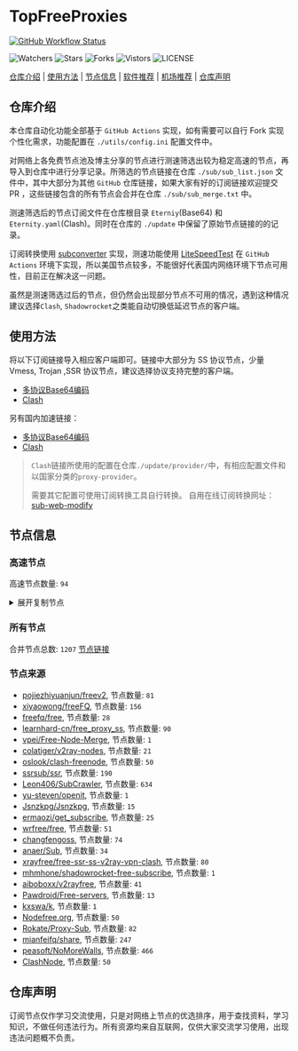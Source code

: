 # TopFreeProxies
[![GitHub Workflow Status](https://github.com/youkai53530100/youkai/actions/workflows/get-proxies.yml/badge.svg)](https://github.com/youkai53530100/youkai/actions/workflows/get-proxies.yml) 

![Watchers](https://img.shields.io/github/watchers/youkai53530100/youkai) ![Stars](https://img.shields.io/github/stars/youkai53530100/youkai) ![Forks](https://img.shields.io/github/forks/youkai53530100/youkai) ![Vistors](https://visitor-badge.laobi.icu/badge?page_id=youkai53530100.youkai) ![LICENSE](https://img.shields.io/badge/license-CC%20BY--SA%204.0-green.svg)

[仓库介绍](https://github.com/youkai53530100/youkai#仓库介绍) | [使用方法](https://github.com/youkai53530100/youkai#使用方法) | [节点信息](https://github.com/youkai53530100/youkai#节点信息) | [软件推荐](https://github.com/youkai53530100/youkai#客户端选择) | [机场推荐](https://github.com/youkai53530100/youkai#机场推荐) | [仓库声明](https://github.com/youkai53530100/youkai#仓库声明)

## 仓库介绍
本仓库自动化功能全部基于 `GitHub Actions` 实现，如有需要可以自行 Fork 实现个性化需求，功能配置在 `./utils/config.ini` 配置文件中。

对网络上各免费节点池及博主分享的节点进行测速筛选出较为稳定高速的节点，再导入到仓库中进行分享记录。所筛选的节点链接在仓库 `./sub/sub_list.json` 文件中，其中大部分为其他 `GitHub` 仓库链接，如果大家有好的订阅链接欢迎提交 PR ，这些链接包含的所有节点会合并在仓库 `./sub/sub_merge.txt` 中。

测速筛选后的节点订阅文件在仓库根目录 `Eterniy`(Base64) 和 `Eternity.yaml`(Clash)。同时在仓库的 `./update` 中保留了原始节点链接的的记录。

订阅转换使用 [subconverter](https://github.com/tindy2013/subconverter) 实现，测速功能使用 [LiteSpeedTest](https://github.com/xxf098/LiteSpeedTest) 在 `GitHub Actions` 环境下实现，所以美国节点较多，不能很好代表国内网络环境下节点可用性，目前正在解决这一问题。

虽然是测速筛选过后的节点，但仍然会出现部分节点不可用的情况，遇到这种情况建议选择`Clash`, `Shadowrocket`之类能自动切换低延迟节点的客户端。

## 使用方法
将以下订阅链接导入相应客户端即可。链接中大部分为 SS 协议节点，少量 Vmess, Trojan ,SSR 协议节点，建议选择协议支持完整的客户端。

- [多协议Base64编码](https://raw.githubusercontent.com/youkai53530100/youkai/master/Eternity)
- [Clash](https://raw.githubusercontent.com/youkai53530100/youkai/master/Eternity.yaml)

另有国内加速链接：

- [多协议Base64编码](https://fastly.jsdelivr.net/gh/youkai53530100/youkai@master/Eternity)
- [Clash](https://fastly.jsdelivr.net/gh/youkai53530100/youkai@master/Eternity.yaml)

>`Clash`链接所使用的配置在仓库`./update/provider/`中，有相应配置文件和以国家分类的`proxy-provider`。
>
>需要其它配置可使用订阅转换工具自行转换。
>自用在线订阅转换网址：[sub-web-modify](https://sub.v1.mk/)

## 节点信息
### 高速节点
高速节点数量: `94`
<details>
  <summary>展开复制节点</summary>

    vmess://eyJ2IjoiMiIsInBzIjoi8J+HrfCfh7Ag6aaZ5rivXzA3MjgwMzUiLCJhZGQiOiIxMDMuMjMxLjI1NC4xNDkiLCJwb3J0IjoiODAiLCJ0eXBlIjoibm9uZSIsImlkIjoiNzYyZDA3Y2ItYWFlYy00Mjk2LWExMjEtOTliMjBiNzE2NzM4IiwiYWlkIjoiMCIsIm5ldCI6IndzIiwicGF0aCI6Ii8iLCJob3N0IjoiIiwidGxzIjoiIn0=
    vmess://eyJ2IjoiMiIsInBzIjoi8J+HrfCfh7Ag6aaZ5rivXzA3MjgyMjYiLCJhZGQiOiIxNTQuOTIuOS4yMzAiLCJwb3J0IjoiMjA1MiIsInR5cGUiOiJub25lIiwiaWQiOiI1MGM2ZjQ5OC05YzQ5LTQ5YjQtYjg3Yy1mZGE2OWQ4MjJlNWMiLCJhaWQiOiIwIiwibmV0Ijoid3MiLCJwYXRoIjoiL2JsdWUiLCJob3N0IjoidXh4LnZ0Y3NzLnRvcCIsInRscyI6IiJ9
    vmess://eyJ2IjoiMiIsInBzIjoi8J+HrfCfh7Ag6aaZ5rivXzA3MjgyMjQiLCJhZGQiOiIxNTQuOTIuOS4yMjYiLCJwb3J0IjoiMjA1MiIsInR5cGUiOiJub25lIiwiaWQiOiI1MGM2ZjQ5OC05YzQ5LTQ5YjQtYjg3Yy1mZGE2OWQ4MjJlNWMiLCJhaWQiOiIwIiwibmV0Ijoid3MiLCJwYXRoIjoiL2JsdWUiLCJob3N0IjoidXh4LnZ0Y3NzLnRvcCIsInRscyI6IiJ9
    vmess://eyJ2IjoiMiIsInBzIjoi8J+HrfCfh7Ag6aaZ5rivXzA3MjgxOTciLCJhZGQiOiIxNTQuOTIuOS44NiIsInBvcnQiOiI4MCIsInR5cGUiOiJub25lIiwiaWQiOiJkZDQxYjVjYi1iNzJlLTRhOGMtYzc1YS0zZWNjOTI4ZDZlYjMiLCJhaWQiOiIwIiwibmV0Ijoid3MiLCJwYXRoIjoiL2JsdWUiLCJob3N0IjoiZWNjLnZ0Y3NzLnRvcCIsInRscyI6IiJ9
    vmess://eyJ2IjoiMiIsInBzIjoi8J+HrfCfh7Ag6aaZ5rivXzA3Mjg0MDAiLCJhZGQiOiIxNTQuOTIuOS4xOTYiLCJwb3J0IjoiODAiLCJ0eXBlIjoibm9uZSIsImlkIjoiZGQ0MWI1Y2ItYjcyZS00YThjLWM3NWEtM2VjYzkyOGQ2ZWIzIiwiYWlkIjoiMCIsIm5ldCI6IndzIiwicGF0aCI6Ii9ibHVlIiwiaG9zdCI6ImVjYy52dGNzcy50b3AiLCJ0bHMiOiIifQ==
    vmess://eyJ2IjoiMiIsInBzIjoi8J+HrfCfh7Ag6aaZ5rivXzA3MjgxOTQiLCJhZGQiOiIxNTQuOTIuOS4xNTAiLCJwb3J0IjoiODAiLCJ0eXBlIjoibm9uZSIsImlkIjoiZGQ0MWI1Y2ItYjcyZS00YThjLWM3NWEtM2VjYzkyOGQ2ZWIzIiwiYWlkIjoiMCIsIm5ldCI6IndzIiwicGF0aCI6Ii9ibHVlIiwiaG9zdCI6ImVjYy52dGNzcy50b3AiLCJ0bHMiOiIifQ==
    vmess://eyJ2IjoiMiIsInBzIjoi8J+HrfCfh7Ag6aaZ5rivXzA3MjgwNjciLCJhZGQiOiIxNTQuOTIuOS4yMDgiLCJwb3J0IjoiODAiLCJ0eXBlIjoibm9uZSIsImlkIjoiZGQ0MWI1Y2ItYjcyZS00YThjLWM3NWEtM2VjYzkyOGQ2ZWIzIiwiYWlkIjoiMCIsIm5ldCI6IndzIiwicGF0aCI6Ii9ibHVlIiwiaG9zdCI6ImVjYy52dGNzcy50b3AiLCJ0bHMiOiIifQ==
    vmess://eyJ2IjoiMiIsInBzIjoi8J+HrfCfh7Ag6aaZ5rivXzA3MjgxOTgiLCJhZGQiOiIxNTQuOTIuOS4yMjIiLCJwb3J0IjoiODAiLCJ0eXBlIjoibm9uZSIsImlkIjoiZGQ0MWI1Y2ItYjcyZS00YThjLWM3NWEtM2VjYzkyOGQ2ZWIzIiwiYWlkIjoiMCIsIm5ldCI6IndzIiwicGF0aCI6Ii9ibHVlIiwiaG9zdCI6ImVjYy52dGNzcy50b3AiLCJ0bHMiOiIifQ==
    vmess://eyJ2IjoiMiIsInBzIjoi8J+HrfCfh7Ag6aaZ5rivXzA3MjgxOTAiLCJhZGQiOiIxNTQuOTIuOS4xNyIsInBvcnQiOiI4MCIsInR5cGUiOiJub25lIiwiaWQiOiJkZDQxYjVjYi1iNzJlLTRhOGMtYzc1YS0zZWNjOTI4ZDZlYjMiLCJhaWQiOiIwIiwibmV0Ijoid3MiLCJwYXRoIjoiL2JsdWUiLCJob3N0IjoiZWNjLnZ0Y3NzLnRvcCIsInRscyI6IiJ9
    vmess://eyJ2IjoiMiIsInBzIjoi8J+HrfCfh7Ag6aaZ5rivXzA3MjgxNzEiLCJhZGQiOiIxNTQuOTIuOS4xMzYiLCJwb3J0IjoiODAiLCJ0eXBlIjoibm9uZSIsImlkIjoiZGQ0MWI1Y2ItYjcyZS00YThjLWM3NWEtM2VjYzkyOGQ2ZWIzIiwiYWlkIjoiMCIsIm5ldCI6IndzIiwicGF0aCI6Ii9ibHVlIiwiaG9zdCI6ImVjYy52dGNzcy50b3AiLCJ0bHMiOiIifQ==
    vmess://eyJ2IjoiMiIsInBzIjoi8J+HrfCfh7Ag6aaZ5rivXzA3MjgzMTEiLCJhZGQiOiIxNTQuOTIuOS4xNjMiLCJwb3J0IjoiODAiLCJ0eXBlIjoibm9uZSIsImlkIjoiZGQ0MWI1Y2ItYjcyZS00YThjLWM3NWEtM2VjYzkyOGQ2ZWIzIiwiYWlkIjoiMCIsIm5ldCI6IndzIiwicGF0aCI6Ii9ibHVlIiwiaG9zdCI6ImVjYy52dGNzcy50b3AiLCJ0bHMiOiIifQ==
    vmess://eyJ2IjoiMiIsInBzIjoi8J+HrfCfh7Ag6aaZ5rivXzA3MjgxODMiLCJhZGQiOiIxNTQuOTIuOS4yMzgiLCJwb3J0IjoiODAiLCJ0eXBlIjoibm9uZSIsImlkIjoiZGQ0MWI1Y2ItYjcyZS00YThjLWM3NWEtM2VjYzkyOGQ2ZWIzIiwiYWlkIjoiMCIsIm5ldCI6IndzIiwicGF0aCI6Ii9ibHVlIiwiaG9zdCI6ImVjYy52dGNzcy50b3AiLCJ0bHMiOiIifQ==
    vmess://eyJ2IjoiMiIsInBzIjoi8J+HrfCfh7Ag6aaZ5rivXzA3MjgyMTEiLCJhZGQiOiIxNTQuOTIuOS4xNTMiLCJwb3J0IjoiODAiLCJ0eXBlIjoibm9uZSIsImlkIjoiZGQ0MWI1Y2ItYjcyZS00YThjLWM3NWEtM2VjYzkyOGQ2ZWIzIiwiYWlkIjoiMCIsIm5ldCI6IndzIiwicGF0aCI6Ii9ibHVlIiwiaG9zdCI6ImVjYy52dGNzcy50b3AiLCJ0bHMiOiIifQ==
    vmess://eyJ2IjoiMiIsInBzIjoi8J+HrfCfh7Ag6aaZ5rivXzA3MjgwNzIiLCJhZGQiOiIxNTQuOTIuOS40MyIsInBvcnQiOiI4MCIsInR5cGUiOiJub25lIiwiaWQiOiJkZDQxYjVjYi1iNzJlLTRhOGMtYzc1YS0zZWNjOTI4ZDZlYjMiLCJhaWQiOiIwIiwibmV0Ijoid3MiLCJwYXRoIjoiL2JsdWUiLCJob3N0IjoiZWNjLnZ0Y3NzLnRvcCIsInRscyI6IiJ9
    vmess://eyJ2IjoiMiIsInBzIjoi8J+HrfCfh7Ag6aaZ5rivXzA3MjgzMTAiLCJhZGQiOiIxNTQuOTIuOS4xMDciLCJwb3J0IjoiODAiLCJ0eXBlIjoibm9uZSIsImlkIjoiZGQ0MWI1Y2ItYjcyZS00YThjLWM3NWEtM2VjYzkyOGQ2ZWIzIiwiYWlkIjoiMCIsIm5ldCI6IndzIiwicGF0aCI6Ii9ibHVlIiwiaG9zdCI6ImVjYy52dGNzcy50b3AiLCJ0bHMiOiIifQ==
    vmess://eyJ2IjoiMiIsInBzIjoi8J+HrfCfh7Ag6aaZ5rivXzA3MjgxNzMiLCJhZGQiOiIxNTQuOTIuOS44NSIsInBvcnQiOiI4MCIsInR5cGUiOiJub25lIiwiaWQiOiJkZDQxYjVjYi1iNzJlLTRhOGMtYzc1YS0zZWNjOTI4ZDZlYjMiLCJhaWQiOiIwIiwibmV0Ijoid3MiLCJwYXRoIjoiL2JsdWUiLCJob3N0IjoiZWNjLnZ0Y3NzLnRvcCIsInRscyI6IiJ9
    vmess://eyJ2IjoiMiIsInBzIjoi8J+HrfCfh7Ag6aaZ5rivXzA3MjgwNDciLCJhZGQiOiIxNTQuOTIuOS4xOCIsInBvcnQiOiI4MCIsInR5cGUiOiJub25lIiwiaWQiOiJkZDQxYjVjYi1iNzJlLTRhOGMtYzc1YS0zZWNjOTI4ZDZlYjMiLCJhaWQiOiIwIiwibmV0Ijoid3MiLCJwYXRoIjoiL2JsdWUiLCJob3N0IjoiZWNjLnZ0Y3NzLnRvcCIsInRscyI6IiJ9
    vmess://eyJ2IjoiMiIsInBzIjoi8J+HrfCfh7Ag6aaZ5rivXzA3MjgyMDEiLCJhZGQiOiIxNTQuOTIuOS45IiwicG9ydCI6IjgwIiwidHlwZSI6Im5vbmUiLCJpZCI6ImRkNDFiNWNiLWI3MmUtNGE4Yy1jNzVhLTNlY2M5MjhkNmViMyIsImFpZCI6IjAiLCJuZXQiOiJ3cyIsInBhdGgiOiIvYmx1ZSIsImhvc3QiOiJlY2MudnRjc3MudG9wIiwidGxzIjoiIn0=
    vmess://eyJ2IjoiMiIsInBzIjoi8J+HrfCfh7Ag6aaZ5rivXzA3MjgyMTIiLCJhZGQiOiIxNTQuOTIuOS4yNTAiLCJwb3J0IjoiODAiLCJ0eXBlIjoibm9uZSIsImlkIjoiZGQ0MWI1Y2ItYjcyZS00YThjLWM3NWEtM2VjYzkyOGQ2ZWIzIiwiYWlkIjoiMCIsIm5ldCI6IndzIiwicGF0aCI6Ii9ibHVlIiwiaG9zdCI6ImVjYy52dGNzcy50b3AiLCJ0bHMiOiIifQ==
    vmess://eyJ2IjoiMiIsInBzIjoi8J+HrfCfh7Ag6aaZ5rivXzA3MjgxOTUiLCJhZGQiOiIxNTQuOTIuOS4xMTciLCJwb3J0IjoiODAiLCJ0eXBlIjoibm9uZSIsImlkIjoiZGQ0MWI1Y2ItYjcyZS00YThjLWM3NWEtM2VjYzkyOGQ2ZWIzIiwiYWlkIjoiMCIsIm5ldCI6IndzIiwicGF0aCI6Ii9ibHVlIiwiaG9zdCI6ImVjYy52dGNzcy50b3AiLCJ0bHMiOiIifQ==
    vmess://eyJ2IjoiMiIsInBzIjoi8J+HrfCfh7Ag6aaZ5rivXzA3MjgxNzIiLCJhZGQiOiIxNTQuOTIuOS4yMiIsInBvcnQiOiI4MCIsInR5cGUiOiJub25lIiwiaWQiOiJkZDQxYjVjYi1iNzJlLTRhOGMtYzc1YS0zZWNjOTI4ZDZlYjMiLCJhaWQiOiIwIiwibmV0Ijoid3MiLCJwYXRoIjoiL2JsdWUiLCJob3N0IjoiZWNjLnZ0Y3NzLnRvcCIsInRscyI6IiJ9
    vmess://eyJ2IjoiMiIsInBzIjoi8J+HrfCfh7Ag6aaZ5rivXzA3MjgwNDMiLCJhZGQiOiIxNTQuOTIuOS43MiIsInBvcnQiOiI4MCIsInR5cGUiOiJub25lIiwiaWQiOiJkZDQxYjVjYi1iNzJlLTRhOGMtYzc1YS0zZWNjOTI4ZDZlYjMiLCJhaWQiOiIwIiwibmV0Ijoid3MiLCJwYXRoIjoiL2JsdWUiLCJob3N0IjoiZWNjLnZ0Y3NzLnRvcCIsInRscyI6IiJ9
    vmess://eyJ2IjoiMiIsInBzIjoi8J+HrfCfh7Ag6aaZ5rivXzA3MjgwNDQiLCJhZGQiOiIxNTQuOTIuOS4xOTQiLCJwb3J0IjoiODAiLCJ0eXBlIjoibm9uZSIsImlkIjoiZGQ0MWI1Y2ItYjcyZS00YThjLWM3NWEtM2VjYzkyOGQ2ZWIzIiwiYWlkIjoiMCIsIm5ldCI6IndzIiwicGF0aCI6Ii9ibHVlIiwiaG9zdCI6ImVjYy52dGNzcy50b3AiLCJ0bHMiOiIifQ==
    vmess://eyJ2IjoiMiIsInBzIjoi8J+HrfCfh7Ag6aaZ5rivXzA3MjgxODciLCJhZGQiOiIxNTQuOTIuOS4xOSIsInBvcnQiOiI4MCIsInR5cGUiOiJub25lIiwiaWQiOiJkZDQxYjVjYi1iNzJlLTRhOGMtYzc1YS0zZWNjOTI4ZDZlYjMiLCJhaWQiOiIwIiwibmV0Ijoid3MiLCJwYXRoIjoiL2JsdWUiLCJob3N0IjoiZWNjLnZ0Y3NzLnRvcCIsInRscyI6IiJ9
    vmess://eyJ2IjoiMiIsInBzIjoi8J+HrfCfh7Ag6aaZ5rivXzA3MjgyMDkiLCJhZGQiOiIxNTQuOTIuOS4xNjQiLCJwb3J0IjoiODAiLCJ0eXBlIjoibm9uZSIsImlkIjoiZGQ0MWI1Y2ItYjcyZS00YThjLWM3NWEtM2VjYzkyOGQ2ZWIzIiwiYWlkIjoiMCIsIm5ldCI6IndzIiwicGF0aCI6Ii9ibHVlIiwiaG9zdCI6ImVjYy52dGNzcy50b3AiLCJ0bHMiOiIifQ==
    vmess://eyJ2IjoiMiIsInBzIjoi8J+HrfCfh7Ag6aaZ5rivXzA3MjgyMDUiLCJhZGQiOiIxNTQuOTIuOS4yOCIsInBvcnQiOiI4MCIsInR5cGUiOiJub25lIiwiaWQiOiJkZDQxYjVjYi1iNzJlLTRhOGMtYzc1YS0zZWNjOTI4ZDZlYjMiLCJhaWQiOiIwIiwibmV0Ijoid3MiLCJwYXRoIjoiL2JsdWUiLCJob3N0IjoiZWNjLnZ0Y3NzLnRvcCIsInRscyI6IiJ9
    vmess://eyJ2IjoiMiIsInBzIjoi8J+HrfCfh7Ag6aaZ5rivXzA3MjgyMDIiLCJhZGQiOiIxNTQuOTIuOS4yMCIsInBvcnQiOiI4MCIsInR5cGUiOiJub25lIiwiaWQiOiJkZDQxYjVjYi1iNzJlLTRhOGMtYzc1YS0zZWNjOTI4ZDZlYjMiLCJhaWQiOiIwIiwibmV0Ijoid3MiLCJwYXRoIjoiL2JsdWUiLCJob3N0IjoiZWNjLnZ0Y3NzLnRvcCIsInRscyI6IiJ9
    vmess://eyJ2IjoiMiIsInBzIjoi8J+HrfCfh7Ag6aaZ5rivXzA3MjgxNjIiLCJhZGQiOiIxNTQuOTIuOS4xMDIiLCJwb3J0IjoiODAiLCJ0eXBlIjoibm9uZSIsImlkIjoiZGQ0MWI1Y2ItYjcyZS00YThjLWM3NWEtM2VjYzkyOGQ2ZWIzIiwiYWlkIjoiMCIsIm5ldCI6IndzIiwicGF0aCI6Ii9ibHVlIiwiaG9zdCI6ImVjYy52dGNzcy50b3AiLCJ0bHMiOiIifQ==
    vmess://eyJ2IjoiMiIsInBzIjoi8J+HrfCfh7Ag6aaZ5rivXzA3MjgwNDUiLCJhZGQiOiIxNTQuOTIuOS4yOSIsInBvcnQiOiI4MCIsInR5cGUiOiJub25lIiwiaWQiOiJkZDQxYjVjYi1iNzJlLTRhOGMtYzc1YS0zZWNjOTI4ZDZlYjMiLCJhaWQiOiIwIiwibmV0Ijoid3MiLCJwYXRoIjoiL2JsdWUiLCJob3N0IjoiZWNjLnZ0Y3NzLnRvcCIsInRscyI6IiJ9
    vmess://eyJ2IjoiMiIsInBzIjoi8J+HrfCfh7Ag6aaZ5rivXzA3MjgyMTMiLCJhZGQiOiIxNTQuOTIuOS4xNTUiLCJwb3J0IjoiODAiLCJ0eXBlIjoibm9uZSIsImlkIjoiZGQ0MWI1Y2ItYjcyZS00YThjLWM3NWEtM2VjYzkyOGQ2ZWIzIiwiYWlkIjoiMCIsIm5ldCI6IndzIiwicGF0aCI6Ii9ibHVlIiwiaG9zdCI6ImVjYy52dGNzcy50b3AiLCJ0bHMiOiIifQ==
    vmess://eyJ2IjoiMiIsInBzIjoi8J+HrfCfh7Ag6aaZ5rivXzA3MjgxODAiLCJhZGQiOiIxNTQuOTIuOS4xMjUiLCJwb3J0IjoiODAiLCJ0eXBlIjoibm9uZSIsImlkIjoiZGQ0MWI1Y2ItYjcyZS00YThjLWM3NWEtM2VjYzkyOGQ2ZWIzIiwiYWlkIjoiMCIsIm5ldCI6IndzIiwicGF0aCI6Ii9ibHVlIiwiaG9zdCI6ImVjYy52dGNzcy50b3AiLCJ0bHMiOiIifQ==
    vmess://eyJ2IjoiMiIsInBzIjoi8J+HrfCfh7Ag6aaZ5rivXzA3MjgzMDQiLCJhZGQiOiIxNTQuOTIuOS4yMDIiLCJwb3J0IjoiODAiLCJ0eXBlIjoibm9uZSIsImlkIjoiZGQ0MWI1Y2ItYjcyZS00YThjLWM3NWEtM2VjYzkyOGQ2ZWIzIiwiYWlkIjoiMCIsIm5ldCI6IndzIiwicGF0aCI6Ii9ibHVlIiwiaG9zdCI6ImVjYy52dGNzcy50b3AiLCJ0bHMiOiIifQ==
    vmess://eyJ2IjoiMiIsInBzIjoi8J+HrfCfh7Ag6aaZ5rivXzA3MjgyMDQiLCJhZGQiOiIxNTQuOTIuOS42NSIsInBvcnQiOiI4MCIsInR5cGUiOiJub25lIiwiaWQiOiJkZDQxYjVjYi1iNzJlLTRhOGMtYzc1YS0zZWNjOTI4ZDZlYjMiLCJhaWQiOiIwIiwibmV0Ijoid3MiLCJwYXRoIjoiL2JsdWUiLCJob3N0IjoiZWNjLnZ0Y3NzLnRvcCIsInRscyI6IiJ9
    vmess://eyJ2IjoiMiIsInBzIjoi8J+HrfCfh7Ag6aaZ5rivXzA3MjgxOTMiLCJhZGQiOiIxNTQuOTIuOS42OCIsInBvcnQiOiI4MCIsInR5cGUiOiJub25lIiwiaWQiOiJkZDQxYjVjYi1iNzJlLTRhOGMtYzc1YS0zZWNjOTI4ZDZlYjMiLCJhaWQiOiIwIiwibmV0Ijoid3MiLCJwYXRoIjoiL2JsdWUiLCJob3N0IjoiZWNjLnZ0Y3NzLnRvcCIsInRscyI6IiJ9
    vmess://eyJ2IjoiMiIsInBzIjoi8J+HrfCfh7Ag6aaZ5rivXzA3MjgwNzAiLCJhZGQiOiIxNTQuOTIuOS4xNzgiLCJwb3J0IjoiODAiLCJ0eXBlIjoibm9uZSIsImlkIjoiZGQ0MWI1Y2ItYjcyZS00YThjLWM3NWEtM2VjYzkyOGQ2ZWIzIiwiYWlkIjoiMCIsIm5ldCI6IndzIiwicGF0aCI6Ii9ibHVlIiwiaG9zdCI6ImVjYy52dGNzcy50b3AiLCJ0bHMiOiIifQ==
    vmess://eyJ2IjoiMiIsInBzIjoi8J+HrfCfh7Ag6aaZ5rivXzA3MjgxNzYiLCJhZGQiOiIxNTQuOTIuOS4yMSIsInBvcnQiOiI4MCIsInR5cGUiOiJub25lIiwiaWQiOiJkZDQxYjVjYi1iNzJlLTRhOGMtYzc1YS0zZWNjOTI4ZDZlYjMiLCJhaWQiOiIwIiwibmV0Ijoid3MiLCJwYXRoIjoiL2JsdWUiLCJob3N0IjoiZWNjLnZ0Y3NzLnRvcCIsInRscyI6IiJ9
    vmess://eyJ2IjoiMiIsInBzIjoi8J+HrfCfh7Ag6aaZ5rivXzA3MjgwNjgiLCJhZGQiOiIxNTQuOTIuOS4xNjAiLCJwb3J0IjoiODAiLCJ0eXBlIjoibm9uZSIsImlkIjoiZGQ0MWI1Y2ItYjcyZS00YThjLWM3NWEtM2VjYzkyOGQ2ZWIzIiwiYWlkIjoiMCIsIm5ldCI6IndzIiwicGF0aCI6Ii9ibHVlIiwiaG9zdCI6ImVjYy52dGNzcy50b3AiLCJ0bHMiOiIifQ==
    vmess://eyJ2IjoiMiIsInBzIjoi8J+HrfCfh7Ag6aaZ5rivXzA3MjgxODEiLCJhZGQiOiIxNTQuOTIuOS4xNDAiLCJwb3J0IjoiODAiLCJ0eXBlIjoibm9uZSIsImlkIjoiZGQ0MWI1Y2ItYjcyZS00YThjLWM3NWEtM2VjYzkyOGQ2ZWIzIiwiYWlkIjoiMCIsIm5ldCI6IndzIiwicGF0aCI6Ii9ibHVlIiwiaG9zdCI6ImVjYy52dGNzcy50b3AiLCJ0bHMiOiIifQ==
    vmess://eyJ2IjoiMiIsInBzIjoi8J+HrfCfh7Ag6aaZ5rivXzA3MjgxNzUiLCJhZGQiOiIxNTQuOTIuOS4xNDMiLCJwb3J0IjoiODAiLCJ0eXBlIjoibm9uZSIsImlkIjoiZGQ0MWI1Y2ItYjcyZS00YThjLWM3NWEtM2VjYzkyOGQ2ZWIzIiwiYWlkIjoiMCIsIm5ldCI6IndzIiwicGF0aCI6Ii9ibHVlIiwiaG9zdCI6ImVjYy52dGNzcy50b3AiLCJ0bHMiOiIifQ==
    vmess://eyJ2IjoiMiIsInBzIjoi8J+HrfCfh7Ag6aaZ5rivXzA3MjgyMTYiLCJhZGQiOiIxNTQuOTIuOS42IiwicG9ydCI6IjgwIiwidHlwZSI6Im5vbmUiLCJpZCI6ImRkNDFiNWNiLWI3MmUtNGE4Yy1jNzVhLTNlY2M5MjhkNmViMyIsImFpZCI6IjAiLCJuZXQiOiJ3cyIsInBhdGgiOiIvYmx1ZSIsImhvc3QiOiJlY2MudnRjc3MudG9wIiwidGxzIjoiIn0=
    vmess://eyJ2IjoiMiIsInBzIjoi8J+HrfCfh7Ag6aaZ5rivXzA3MjgyMDMiLCJhZGQiOiIxNTQuOTIuOS4xNzciLCJwb3J0IjoiODAiLCJ0eXBlIjoibm9uZSIsImlkIjoiZGQ0MWI1Y2ItYjcyZS00YThjLWM3NWEtM2VjYzkyOGQ2ZWIzIiwiYWlkIjoiMCIsIm5ldCI6IndzIiwicGF0aCI6Ii9ibHVlIiwiaG9zdCI6ImVjYy52dGNzcy50b3AiLCJ0bHMiOiIifQ==
    vmess://eyJ2IjoiMiIsInBzIjoi8J+HrfCfh7Ag6aaZ5rivXzA3MjgxOTEiLCJhZGQiOiIxNTQuOTIuOS4zOSIsInBvcnQiOiI4MCIsInR5cGUiOiJub25lIiwiaWQiOiJkZDQxYjVjYi1iNzJlLTRhOGMtYzc1YS0zZWNjOTI4ZDZlYjMiLCJhaWQiOiIwIiwibmV0Ijoid3MiLCJwYXRoIjoiL2JsdWUiLCJob3N0IjoiZWNjLnZ0Y3NzLnRvcCIsInRscyI6IiJ9
    vmess://eyJ2IjoiMiIsInBzIjoi8J+HrfCfh7Ag6aaZ5rivXzA3MjgzNTkiLCJhZGQiOiIxNTQuOTIuOS4xOTEiLCJwb3J0IjoiODAiLCJ0eXBlIjoibm9uZSIsImlkIjoiZGQ0MWI1Y2ItYjcyZS00YThjLWM3NWEtM2VjYzkyOGQ2ZWIzIiwiYWlkIjoiMCIsIm5ldCI6IndzIiwicGF0aCI6Ii9ibHVlIiwiaG9zdCI6ImVjYy52dGNzcy50b3AiLCJ0bHMiOiIifQ==
    vmess://eyJ2IjoiMiIsInBzIjoi8J+HrfCfh7Ag6aaZ5rivXzA3MjgwNTIiLCJhZGQiOiIxNTQuOTIuOS45NCIsInBvcnQiOiI4MCIsInR5cGUiOiJub25lIiwiaWQiOiJkZDQxYjVjYi1iNzJlLTRhOGMtYzc1YS0zZWNjOTI4ZDZlYjMiLCJhaWQiOiIwIiwibmV0Ijoid3MiLCJwYXRoIjoiL2JsdWUiLCJob3N0IjoiZWNjLnZ0Y3NzLnRvcCIsInRscyI6IiJ9
    vmess://eyJ2IjoiMiIsInBzIjoi8J+HrfCfh7Ag6aaZ5rivXzA3MjgyMTQiLCJhZGQiOiIxNTQuOTIuOS4xNTEiLCJwb3J0IjoiODAiLCJ0eXBlIjoibm9uZSIsImlkIjoiZGQ0MWI1Y2ItYjcyZS00YThjLWM3NWEtM2VjYzkyOGQ2ZWIzIiwiYWlkIjoiMCIsIm5ldCI6IndzIiwicGF0aCI6Ii9ibHVlIiwiaG9zdCI6ImVjYy52dGNzcy50b3AiLCJ0bHMiOiIifQ==
    vmess://eyJ2IjoiMiIsInBzIjoi8J+HuvCfh7gg576O5Zu9XzA3Mjg4MjMiLCJhZGQiOiIxMzcuMTc1LjU4LjEzMiIsInBvcnQiOiI1Mzk5OSIsInR5cGUiOiJub25lIiwiaWQiOiI0MTgwNDhhZi1hMjkzLTRiOTktOWIwYy05OGNhMzU4MGRkMjQiLCJhaWQiOiI2NCIsIm5ldCI6InRjcCIsInBhdGgiOiIvYmx1ZSIsImhvc3QiOiJlY2MudnRjc3MudG9wIiwidGxzIjoiIn0=
    vmess://eyJ2IjoiMiIsInBzIjoi8J+HuvCfh7gg576O5Zu9Q2xvdWRGbGFyZeWFrOWPuENETuiKgueCuSAyNCIsImFkZCI6Im5zMS52Mi12aXAuZnVuIiwicG9ydCI6IjgwIiwidHlwZSI6Im5vbmUiLCJpZCI6IjhhYmU5NDk2LTVlMjQtNGU0OS1iNTY2LWRjZjg2MTE2MDE3ZCIsImFpZCI6IjAiLCJuZXQiOiJ3cyIsInBhdGgiOiIvaTk5TGd2U2FzbGJzUExMUVE3ajZaIiwiaG9zdCI6ImRlNS5pcnRlaC5mdW4iLCJ0bHMiOiIifQ==
    vmess://eyJ2IjoiMiIsInBzIjoi8J+HuvCfh7gg576O5Zu9XzA3MjgwMDEiLCJhZGQiOiJuczEudjItdmlwLmZ1biIsInBvcnQiOiI4MCIsInR5cGUiOiJub25lIiwiaWQiOiI4YWJlOTQ5Ni01ZTI0LTRlNDktYjU2Ni1kY2Y4NjExNjAxN2QiLCJhaWQiOiIwIiwibmV0Ijoid3MiLCJwYXRoIjoiL2k5OUxndlNhc2xic1BMTFFRN2o2WiIsImhvc3QiOiJkZTUuaXJ0ZWguZnVuIiwidGxzIjoiIn0=
    vmess://eyJ2IjoiMiIsInBzIjoi8J+HqPCfh6Yg5Yqg5ou/5aSnXzA3MjgwMDYiLCJhZGQiOiJTaG9waWZ5LmNvbSIsInBvcnQiOiIyMDg2IiwidHlwZSI6Im5vbmUiLCJpZCI6IjI1MGY0MzMxLThjM2UtNGI4Ny1hODZiLTVjNWZiZjlkZGJhOCIsImFpZCI6IjAiLCJuZXQiOiJ3cyIsInBhdGgiOiIvYXJpZXMiLCJob3N0IjoiRnIuY2xvdWRmbGFyZS5xdWVzdCIsInRscyI6IiJ9
    vmess://eyJ2IjoiMiIsInBzIjoi8J+HuvCfh7ggUmVsYXlf8J+HuvCfh7hVUy3wn4e68J+HuFVTXzc4IHwxMC45M01iIiwiYWRkIjoiMjMuMjI1LjIxMS4yMCIsInBvcnQiOiI0Mjk0MSIsInR5cGUiOiJub25lIiwiaWQiOiI0MTgwNDhhZi1hMjkzLTRiOTktOWIwYy05OGNhMzU4MGRkMjQiLCJhaWQiOiI2NCIsIm5ldCI6InRjcCIsInBhdGgiOiIvYXJpZXMiLCJob3N0IjoiRnIuY2xvdWRmbGFyZS5xdWVzdCIsInRscyI6IiJ9
    vmess://eyJ2IjoiMiIsInBzIjoi8J+HuvCfh7gg576O5Zu9XzA3MjgwNjEiLCJhZGQiOiIyMy4yMjQuMTUuMTgwIiwicG9ydCI6IjUwMDAyIiwidHlwZSI6Im5vbmUiLCJpZCI6IjQxODA0OGFmLWEyOTMtNGI5OS05YjBjLTk4Y2EzNTgwZGQyNCIsImFpZCI6IjY0IiwibmV0IjoidGNwIiwicGF0aCI6Ii9hcmllcyIsImhvc3QiOiJGci5jbG91ZGZsYXJlLnF1ZXN0IiwidGxzIjoiIn0=
    vmess://eyJ2IjoiMiIsInBzIjoi8J+HuvCfh7ggZ2l0aHViLmNvbS9mcmVlZnEgLSDnvo7lm73liqDliKnnpo/lsLzkuprlt57mtJvmnYnnn7ZNVUxUQUNPTeaVsOaNruS4reW/gyA5IiwiYWRkIjoiMjMuMjM0LjE5OC44MyIsInBvcnQiOiIzNDg4OCIsInR5cGUiOiJub25lIiwiaWQiOiJhOWFiZjNlNy04N2Y0LTQ3M2QtOGQwMy0yZjI2Y2E0YjM1ODMiLCJhaWQiOiI2NCIsIm5ldCI6InRjcCIsInBhdGgiOiIvYXJpZXMiLCJob3N0IjoiRnIuY2xvdWRmbGFyZS5xdWVzdCIsInRscyI6IiJ9
    vmess://eyJ2IjoiMiIsInBzIjoi8J+HuvCfh7ggZ2l0aHViLmNvbS9mcmVlZnEgLSDnvo7lm73liqDliKnnpo/lsLzkuprlt57mtJvmnYnnn7ZNVUxUQUNPTeaVsOaNruS4reW/gyAzIiwiYWRkIjoiMTczLjgyLjU1LjkyIiwicG9ydCI6IjM0NDEyIiwidHlwZSI6Im5vbmUiLCJpZCI6IjgyNjIwYTZlLWRiZmQtNGQ1Ny04YTU5LTkwMDRhNGJiOWU5MiIsImFpZCI6IjY0IiwibmV0IjoidGNwIiwicGF0aCI6Ii9hcmllcyIsImhvc3QiOiJGci5jbG91ZGZsYXJlLnF1ZXN0IiwidGxzIjoiIn0=
    vmess://eyJ2IjoiMiIsInBzIjoi8J+HuvCfh7ggZ2l0aHViLmNvbS9mcmVlZnEgLSDnvo7lm73liqDliKnnpo/lsLzkuprlt57mtJvmnYnnn7ZNVUxUQUNPTeaVsOaNruS4reW/gyAxMiIsImFkZCI6IjE3My44Mi42Ny4xOTUiLCJwb3J0IjoiMzQ0MTIiLCJ0eXBlIjoibm9uZSIsImlkIjoiODI2MjBhNmUtZGJmZC00ZDU3LThhNTktOTAwNGE0YmI5ZTkyIiwiYWlkIjoiNjQiLCJuZXQiOiJ0Y3AiLCJwYXRoIjoiL2FyaWVzIiwiaG9zdCI6IkZyLmNsb3VkZmxhcmUucXVlc3QiLCJ0bHMiOiIifQ==
    vmess://eyJ2IjoiMiIsInBzIjoi8J+HqPCfh6Yg5Yqg5ou/5aSnXzA3MjgwMDIiLCJhZGQiOiJkb25ndGFpd2FuZzMuY29tIiwicG9ydCI6IjQ0MyIsInR5cGUiOiJub25lIiwiaWQiOiI2ZGVkZGI3Zi1lNTU3LTQyZGItYmZhMC1jZjQwYjM2YjI3ZTIiLCJhaWQiOiIwIiwibmV0Ijoid3MiLCJwYXRoIjoiL2Rvbmd0YWl3YW5nLmNvbSIsImhvc3QiOiJkLmZyZWVoMS54eXoiLCJ0bHMiOiJ0bHMifQ==
    vmess://eyJ2IjoiMiIsInBzIjoi8J+HuvCfh7ggMCwxLDIsMyw0fPCfh7rwn4e4IF9VU1/nvo7lm70gIzMiLCJhZGQiOiIxMDQuMjQuMTguMTY1IiwicG9ydCI6Ijg4ODAiLCJ0eXBlIjoibm9uZSIsImlkIjoiMDA2MDIzZjYtNmQxNy00ZWM2LWFmMjQtYmNjNWY3YzQ0ZTM1IiwiYWlkIjoiMCIsIm5ldCI6IndzIiwicGF0aCI6Ii9xd2VyMDEiLCJob3N0IjoiZWNjLnZ0Y3NzLnRvcCIsInRscyI6IiJ9
    vmess://eyJ2IjoiMiIsInBzIjoi8J+HuvCfh7ggVVPnvo7lm73nmb3lq5boioLngrkgMyIsImFkZCI6IjIzLjIyNS4yMTEuMTgiLCJwb3J0IjoiNDI5NDEiLCJ0eXBlIjoibm9uZSIsImlkIjoiNDE4MDQ4YWYtYTI5My00Yjk5LTliMGMtOThjYTM1ODBkZDI0IiwiYWlkIjoiNjQiLCJuZXQiOiJ0Y3AiLCJwYXRoIjoiL3F3ZXIwMSIsImhvc3QiOiJlY2MudnRjc3MudG9wIiwidGxzIjoiIn0=
    vmess://eyJ2IjoiMiIsInBzIjoi8J+HuvCfh7gg576O5Zu9XzA3MjgzMzQiLCJhZGQiOiI0NS44OC4xNzYuNTAiLCJwb3J0IjoiNTQ3NzQiLCJ0eXBlIjoibm9uZSIsImlkIjoiNDE4MDQ4YWYtYTI5My00Yjk5LTliMGMtOThjYTM1ODBkZDI0IiwiYWlkIjoiNjQiLCJuZXQiOiJ0Y3AiLCJwYXRoIjoiL3F3ZXIwMSIsImhvc3QiOiJlY2MudnRjc3MudG9wIiwidGxzIjoiIn0=
    vmess://eyJ2IjoiMiIsInBzIjoi8J+HuvCfh7gg576O5Zu9XzA3MjgzMzMiLCJhZGQiOiI0NS4xMi4xMTIuMTE3IiwicG9ydCI6IjU0Nzc0IiwidHlwZSI6Im5vbmUiLCJpZCI6IjQxODA0OGFmLWEyOTMtNGI5OS05YjBjLTk4Y2EzNTgwZGQyNCIsImFpZCI6IjY0IiwibmV0IjoidGNwIiwicGF0aCI6Ii9xd2VyMDEiLCJob3N0IjoiZWNjLnZ0Y3NzLnRvcCIsInRscyI6IiJ9
    vmess://eyJ2IjoiMiIsInBzIjoi8J+HuvCfh7gg576O5Zu9XzA3Mjg1NzIiLCJhZGQiOiIxNDAuOTkuNzcuMTQiLCJwb3J0IjoiNTQ3NzQiLCJ0eXBlIjoibm9uZSIsImlkIjoiNDE4MDQ4YWYtYTI5My00Yjk5LTliMGMtOThjYTM1ODBkZDI0IiwiYWlkIjoiNjQiLCJuZXQiOiJ0Y3AiLCJwYXRoIjoiL3F3ZXIwMSIsImhvc3QiOiJlY2MudnRjc3MudG9wIiwidGxzIjoiIn0=
    vmess://eyJ2IjoiMiIsInBzIjoi8J+HuvCfh7gg576O5Zu9XzA3MjgwMDgiLCJhZGQiOiI0NS4xMi4xMTIuMTE0IiwicG9ydCI6IjU0Nzc0IiwidHlwZSI6Im5vbmUiLCJpZCI6IjQxODA0OGFmLWEyOTMtNGI5OS05YjBjLTk4Y2EzNTgwZGQyNCIsImFpZCI6IjY0IiwibmV0IjoidGNwIiwicGF0aCI6Ii9xd2VyMDEiLCJob3N0IjoiZWNjLnZ0Y3NzLnRvcCIsInRscyI6IiJ9
    vmess://eyJ2IjoiMiIsInBzIjoi8J+HuvCfh7gg576O5Zu9XzA3MjgxNzkiLCJhZGQiOiI0NS4xMi4xMTIuMTIyIiwicG9ydCI6IjU0Nzc0IiwidHlwZSI6Im5vbmUiLCJpZCI6IjQxODA0OGFmLWEyOTMtNGI5OS05YjBjLTk4Y2EzNTgwZGQyNCIsImFpZCI6IjY0IiwibmV0IjoidGNwIiwicGF0aCI6Ii9xd2VyMDEiLCJob3N0IjoiZWNjLnZ0Y3NzLnRvcCIsInRscyI6IiJ9
    vmess://eyJ2IjoiMiIsInBzIjoi8J+HuvCfh7gg576O5Zu9XzA3Mjg1NTUiLCJhZGQiOiI0NS44OC4xNzYuNTMiLCJwb3J0IjoiNTQ3NzQiLCJ0eXBlIjoibm9uZSIsImlkIjoiNDE4MDQ4YWYtYTI5My00Yjk5LTliMGMtOThjYTM1ODBkZDI0IiwiYWlkIjoiNjQiLCJuZXQiOiJ0Y3AiLCJwYXRoIjoiL3F3ZXIwMSIsImhvc3QiOiJlY2MudnRjc3MudG9wIiwidGxzIjoiIn0=
    vmess://eyJ2IjoiMiIsInBzIjoi8J+HuvCfh7gg576O5Zu9XzA3MjgwMjYiLCJhZGQiOiIxNDAuOTkuMTI3LjIyMiIsInBvcnQiOiI1NDc3NCIsInR5cGUiOiJub25lIiwiaWQiOiI0MTgwNDhhZi1hMjkzLTRiOTktOWIwYy05OGNhMzU4MGRkMjQiLCJhaWQiOiI2NCIsIm5ldCI6InRjcCIsInBhdGgiOiIvcXdlcjAxIiwiaG9zdCI6ImVjYy52dGNzcy50b3AiLCJ0bHMiOiIifQ==
    vmess://eyJ2IjoiMiIsInBzIjoi8J+HuvCfh7gg576O5Zu9XzA3MjgwMTciLCJhZGQiOiIxNDAuOTkuNzcuMTIiLCJwb3J0IjoiNTQ3NzQiLCJ0eXBlIjoibm9uZSIsImlkIjoiNDE4MDQ4YWYtYTI5My00Yjk5LTliMGMtOThjYTM1ODBkZDI0IiwiYWlkIjoiNjQiLCJuZXQiOiJ0Y3AiLCJwYXRoIjoiL3F3ZXIwMSIsImhvc3QiOiJlY2MudnRjc3MudG9wIiwidGxzIjoiIn0=
    vmess://eyJ2IjoiMiIsInBzIjoi8J+HuvCfh7gg576O5Zu9XzA3MjgzMTYiLCJhZGQiOiJ1czUyLmVuY3J5cHRlZC5teS5pZCIsInBvcnQiOiI4MCIsInR5cGUiOiJub25lIiwiaWQiOiJjNzc4ZmM4ZC1jZTJmLTRjZDMtYTk0OS0xYjk5MDkxYzQxZGEiLCJhaWQiOiIwIiwibmV0Ijoid3MiLCJwYXRoIjoiL09GZ2xiY1dROFAzZEpVQTd5ZiIsImhvc3QiOiJ1czUyLmVuY3J5cHRlZC5teS5pZCIsInRscyI6IiJ9
    vmess://eyJ2IjoiMiIsInBzIjoi8J+HuvCfh7gg576O5Zu9XzA3MjgyOTgiLCJhZGQiOiI0Ny4yNTQuODEuMTczIiwicG9ydCI6IjgwIiwidHlwZSI6Im5vbmUiLCJpZCI6ImFhYjZkMTkyLTAwZGMtNDI4NC1iZWRhLWJjNDRiYzY1NzU4YyIsImFpZCI6IjAiLCJuZXQiOiJ3cyIsInBhdGgiOiIvdEc1dmNzMTd3R2dUZmYiLCJob3N0IjoiIiwidGxzIjoiIn0=
    vmess://eyJ2IjoiMiIsInBzIjoi8J+HuvCfh7gg576O5Zu9XzA3MjgzMTQiLCJhZGQiOiJ1czQ5LmVuY3J5cHRlZC5teS5pZCIsInBvcnQiOiI4MCIsInR5cGUiOiJub25lIiwiaWQiOiI4NmY4ZjI1ZC05ZDI2LTQxYTYtYTc1Yi1lMGVmOTkyY2M3NGEiLCJhaWQiOiIwIiwibmV0Ijoid3MiLCJwYXRoIjoiL3J4cnNPVW1OYnVUSkNrNGl6RkVIV3JiOXFtIiwiaG9zdCI6InVzNDkuZW5jcnlwdGVkLm15LmlkIiwidGxzIjoiIn0=
    vmess://eyJ2IjoiMiIsInBzIjoi8J+HuvCfh7gg576O5Zu9XzA3Mjg2NTAiLCJhZGQiOiIxNzIuNjcuMjA2LjciLCJwb3J0IjoiODA4MCIsInR5cGUiOiJub25lIiwiaWQiOiI1NGQ0YTVlOS02NDQxLTQ0MmMtY2FiNy0wNTYyMGNiZTRmN2QiLCJhaWQiOiIwIiwibmV0Ijoid3MiLCJwYXRoIjoiL3F3ZXIwMSIsImhvc3QiOiJlY2MudnRjc3MudG9wIiwidGxzIjoiIn0=
    vmess://eyJ2IjoiMiIsInBzIjoiQFNTUlNVQi1WMDIt5LuY6LS55o6o6I2QZGxqLnRmL3NzcnN1YiIsImFkZCI6Im5zMS52Mi12aXAuZnVuIiwicG9ydCI6IjgwIiwidHlwZSI6Im5vbmUiLCJpZCI6IjhhYmU5NDk2LTVlMjQtNGU0OS1iNTY2LWRjZjg2MTE2MDE3ZCIsImFpZCI6IjAiLCJuZXQiOiJ3cyIsInBhdGgiOiIvaTk5TGd2U2FzbGJzUExMUVE3ajZaIiwiaG9zdCI6ImRlNS5pcnRlaC5mdW4iLCJ0bHMiOiIifQ==
    vmess://eyJ2IjoiMiIsInBzIjoi8J+HpvCfh7og5r6z5aSn5Yip5LqaXzA3MjgwMDQiLCJhZGQiOiI0NS4xMjQuNTQuMTQzIiwicG9ydCI6IjQyMDczIiwidHlwZSI6Im5vbmUiLCJpZCI6IjYwZDQ1ZWNkLTgxYTctNDY3MS04MGY0LTgzMzMxOTJmMmQyZSIsImFpZCI6IjAiLCJuZXQiOiJ0Y3AiLCJwYXRoIjoiL2k5OUxndlNhc2xic1BMTFFRN2o2WiIsImhvc3QiOiJkZTUuaXJ0ZWguZnVuIiwidGxzIjoiIn0=
    vmess://eyJ2IjoiMiIsInBzIjoi8J+HqPCfh7Mg5Lit5Zu9XzA3MjgyMjgiLCJhZGQiOiIxMDMuMTg0LjQ1LjE1NyIsInBvcnQiOiIyMDUyIiwidHlwZSI6Im5vbmUiLCJpZCI6IjUwYzZmNDk4LTljNDktNDliNC1iODdjLWZkYTY5ZDgyMmU1YyIsImFpZCI6IjAiLCJuZXQiOiJ3cyIsInBhdGgiOiIvYmx1ZSIsImhvc3QiOiJ1eHgudnRjc3MudG9wIiwidGxzIjoiIn0=
    vmess://eyJ2IjoiMiIsInBzIjoi5pyq55+lXzA3MjgwMTIiLCJhZGQiOiJjZG4ubmFydXRvcy50b3AiLCJwb3J0IjoiODg4MCIsInR5cGUiOiJub25lIiwiaWQiOiI0YjVlNDU2NS0zMjJmLTQyMjMtYTg5MS03OGE4NGYxODk3MjYiLCJhaWQiOiIwIiwibmV0Ijoid3MiLCJwYXRoIjoiL0dkdFlXbHNMbU52YlNKOUxDSmpiM1YiLCJob3N0IjoibmV3eW9yay55ajIwMjIuZ3EiLCJ0bHMiOiIifQ==
    vmess://eyJ2IjoiMiIsInBzIjoi8J+HqPCfh7Mg6Ziy5aSx5pWIZ2l0aHViIFN1YkNyYXdsZXLkuK3lm71fMDcyODAxMSIsImFkZCI6IjEwMy4xODQuNDUuMzQiLCJwb3J0IjoiODAiLCJ0eXBlIjoibm9uZSIsImlkIjoiNjI0MzNlYjEtMTMxZi00ZDNjLTg3N2MtMTkyOTE0YTJkNDVjIiwiYWlkIjoiMCIsIm5ldCI6IndzIiwicGF0aCI6Ii9xd2VyIiwiaG9zdCI6InV4eC52dGNzcy50b3AiLCJ0bHMiOiIifQ==
    vmess://eyJ2IjoiMiIsInBzIjoi8J+HqPCfh7Mg5Lit5Zu9XzA3MjgyMTgiLCJhZGQiOiIxMDMuMTg0LjQ1LjIyOSIsInBvcnQiOiIyMDUyIiwidHlwZSI6Im5vbmUiLCJpZCI6IjUwYzZmNDk4LTljNDktNDliNC1iODdjLWZkYTY5ZDgyMmU1YyIsImFpZCI6IjAiLCJuZXQiOiJ3cyIsInBhdGgiOiIvYmx1ZSIsImhvc3QiOiJ1eHgudnRjc3MudG9wIiwidGxzIjoiIn0=
    vmess://eyJ2IjoiMiIsInBzIjoi8J+HqPCfh7Mg5Lit5Zu9XzA3MjgxMTAiLCJhZGQiOiIxMDMuMTg0LjQ1LjE2MCIsInBvcnQiOiI0NDMiLCJ0eXBlIjoibm9uZSIsImlkIjoiNjI0MzNlYjEtMTMxZi00ZDNjLTg3N2MtMTkyOTE0YTJkNDVjIiwiYWlkIjoiMCIsIm5ldCI6IndzIiwicGF0aCI6Ii9xd2VyIiwiaG9zdCI6InV4eC52dGNzcy50b3AiLCJ0bHMiOiJ0bHMifQ==
    vmess://eyJ2IjoiMiIsInBzIjoi8J+HqPCfh7Mg5Lit5Zu9XzA3MjgyMzAiLCJhZGQiOiIxMDMuMTg0LjQ1LjE2NiIsInBvcnQiOiIyMDUyIiwidHlwZSI6Im5vbmUiLCJpZCI6IjUwYzZmNDk4LTljNDktNDliNC1iODdjLWZkYTY5ZDgyMmU1YyIsImFpZCI6IjAiLCJuZXQiOiJ3cyIsInBhdGgiOiIvYmx1ZSIsImhvc3QiOiJ1eHgudnRjc3MudG9wIiwidGxzIjoiIn0=
    vmess://eyJ2IjoiMiIsInBzIjoi5YWz5rOo55S15oqlaHR0cHMvL3QubWUvYWlmZW54aWFuZzIwMjAiLCJhZGQiOiJkb25ndGFpd2FuZzMuY29tIiwicG9ydCI6IjQ0MyIsInR5cGUiOiJub25lIiwiaWQiOiI2ZGVkZGI3Zi1lNTU3LTQyZGItYmZhMC1jZjQwYjM2YjI3ZTIiLCJhaWQiOiIwIiwibmV0Ijoid3MiLCJwYXRoIjoiL2Rvbmd0YWl3YW5nLmNvbSIsImhvc3QiOiJkLmZyZWVoMS54eXoiLCJ0bHMiOiJ0bHMifQ==
    vmess://eyJ2IjoiMiIsInBzIjoi8J+HqPCfh7Mg5Lit5Zu9XzA3MjgyMTkiLCJhZGQiOiIxMDMuMTg0LjQ0LjAiLCJwb3J0IjoiNDQzIiwidHlwZSI6Im5vbmUiLCJpZCI6IjYyNDMzZWIxLTEzMWYtNGQzYy04NzdjLTE5MjkxNGEyZDQ1YyIsImFpZCI6IjAiLCJuZXQiOiJ3cyIsInBhdGgiOiIvcXdlciIsImhvc3QiOiJ1eHgudnRjc3MudG9wIiwidGxzIjoidGxzIn0=
    vmess://eyJ2IjoiMiIsInBzIjoi8J+HqPCfh7Mg5Lit5Zu9XzA3MjgxMDkiLCJhZGQiOiIxMDMuMTg0LjQ0LjIwMiIsInBvcnQiOiI0NDMiLCJ0eXBlIjoibm9uZSIsImlkIjoiNjI0MzNlYjEtMTMxZi00ZDNjLTg3N2MtMTkyOTE0YTJkNDVjIiwiYWlkIjoiMCIsIm5ldCI6IndzIiwicGF0aCI6Ii9xd2VyIiwiaG9zdCI6InV4eC52dGNzcy50b3AiLCJ0bHMiOiJ0bHMifQ==
    vmess://eyJ2IjoiMiIsInBzIjoi8J+HtfCfh60g6I+y5b6L5a6+XzA3MjgwMDEiLCJhZGQiOiIxMDkuMjQ4LjI1LjU5IiwicG9ydCI6IjI5MDY0IiwidHlwZSI6Im5vbmUiLCJpZCI6Ijg5NTg0NDBjLWFhODYtNGZmMS04ZTg4LTVjN2EwNTJkNTk2MSIsImFpZCI6IjAiLCJuZXQiOiJ3cyIsInBhdGgiOiIvc3MiLCJob3N0IjoiIiwidGxzIjoiIn0=
    vmess://eyJ2IjoiMiIsInBzIjoi8J+HqPCfh7Mg5Lit5Zu9XzA3MjgyMTQiLCJhZGQiOiIxMDMuMTg0LjQ0Ljk1IiwicG9ydCI6IjQ0MyIsInR5cGUiOiJub25lIiwiaWQiOiI2MjQzM2ViMS0xMzFmLTRkM2MtODc3Yy0xOTI5MTRhMmQ0NWMiLCJhaWQiOiIwIiwibmV0Ijoid3MiLCJwYXRoIjoiL3F3ZXIiLCJob3N0IjoidXh4LnZ0Y3NzLnRvcCIsInRscyI6InRscyJ9
    ssr://ZnItYW0xLTUuZXFzdW5zaGluZS5jb206ODE4MTpvcmlnaW46YWVzLTI1Ni1jZmI6dGxzMS4yX3RpY2tldF9hdXRoOlVtTm1WbU5FZW5wQy8_Z3JvdXA9VTFOU1VISnZkbWxrWlhJJnJlbWFya3M9OEotSHFfQ2ZoN2NnSmUtX3ZSSHZ2NzBsNzctOVVPLV92ZS1fdmUtX3ZWOUdVbF9tczVYbG03MWZNa0FsNzctOSZvYmZzcGFyYW09JnByb3RvcGFyYW09
    trojan://2dbe179f-47b2-46e9-bf58-bd7f68c491a3@a017.zhuan99.men:10017?allowInsecure=0&sni=zhu.99ton.men#%F0%9F%87%AD%F0%9F%87%B0%20Relay%20%F0%9F%87%AD%F0%9F%87%B0%20Hong%20Kong%2029%20TG%40SSRSUB
    ss://YWVzLTEyOC1nY206YzE3YTEwMGMtYzgxNi00N2E5LTljYzYtYWIwNmFhY2MxMWI3@tw2.linghun3.xyz:40005#%F0%9F%87%A8%F0%9F%87%B3%20Relay%20%F0%9F%87%B9%F0%9F%87%BC%20Taiwan%28ChatGPT%29%2016%20TG%40SSRSUB
    ss://YWVzLTEyOC1nY206YzE3YTEwMGMtYzgxNi00N2E5LTljYzYtYWIwNmFhY2MxMWI3@tw1.linghun3.xyz:40004#%F0%9F%87%A8%F0%9F%87%B3%20Relay%20%F0%9F%87%B9%F0%9F%87%BC%20Taiwan%28ChatGPT%29%2017%20TG%40SSRSUB
    ss://YWVzLTEyOC1nY206ZWQ1MzI1MWQtODNlYi00M2ZhLTk0MzktYjFiYzQ1YmY3Y2Ez@cdn.alibaba-kunlun.com:14107#%F0%9F%87%A8%F0%9F%87%B3%20Relay%20%F0%9F%87%B9%F0%9F%87%BC%20Taiwan%28ChatGPT%29%2033%20TG%40SSRSUB
    ss://Y2hhY2hhMjAtaWV0Zi1wb2x5MTMwNTpiNmJmOGYxMi03MmQ4LTQ3MGUtOWJlYS05NTQ1N2ZkMjQ5NDk@api-wx-4.rancho.gay:50110#%F0%9F%87%A8%F0%9F%87%B3%20Relay%20%F0%9F%87%B9%F0%9F%87%BC%20Taiwan%28ChatGPT%29%2035%20TG%40SSRSUB
    ss://Y2hhY2hhMjAtaWV0Zi1wb2x5MTMwNTo3MjgyMjliOS0xNjRlLTQ1Y2ItYmZiMy04OTZiM2EwNTZhMTg@node02.gde52px1vwf5q6301fxn.catapi.management:27811#%F0%9F%87%AC%F0%9F%87%A7%20Relay%20%F0%9F%87%AC%F0%9F%87%A7%20United%20Kingdom%28ChatGPT%29%2006%20TG%40SSRSUB
    ss://Y2hhY2hhMjAtaWV0Zi1wb2x5MTMwNTpkNWRkMzcxYy0xMWRiLTRjZmItYjQ1OC0wNzJmMGZiZDBlMTg@catlog.flareai.science:15543#%F0%9F%87%AD%F0%9F%87%B0%20Relay%20%F0%9F%87%AD%F0%9F%87%B0%20Hong%20Kong%2003%20TG%40SSRSUB
    ss://YWVzLTEyOC1nY206ZGU0Njc3NjgtODU0MC00M2RlLTg4YTQtNzI5OWEyYmJlYWVj@03.xn--8fr22cd4k1m9c.cn:44521#%F0%9F%87%AD%F0%9F%87%B0%20Relay%20%F0%9F%87%AD%F0%9F%87%B0%20Hong%20Kong%2048%20TG%40SSRSUB
    ss://YWVzLTI1Ni1nY206YmIwZjE1NjgtNGNiMy00OTBkLTgyYzQtZjY1NDQ1NWNkMDdj@gzdx.jcnode.top:40002#%F0%9F%87%AD%F0%9F%87%B0%20Relay%20%F0%9F%87%AD%F0%9F%87%B0%20Hong%20Kong%2053%20TG%40SSRSUB
    ss://Y2hhY2hhMjAtaWV0Zi1wb2x5MTMwNTpmZDZiMDMxZS03YjM1LTQ3MTYtOGU1My0wNjBjNzU1YjUyNTk@zjcu.lele233.top:26111#%F0%9F%87%AD%F0%9F%87%B0%20Relay%20%F0%9F%87%AD%F0%9F%87%B0%20Hong%20Kong%28ChatGPT%29%2006%20TG%40SSRSUB
    

</details>

### 所有节点
合并节点总数: `1207`
[节点链接](https://raw.githubusercontent.com/youkai53530100/youkai/master/sub/sub_merge_base64.txt)

### 节点来源
- [pojiezhiyuanjun/freev2](https://github.com/pojiezhiyuanjun/freev2), 节点数量: `81`
- [xiyaowong/freeFQ](https://github.com/xiyaowong/freeFQ), 节点数量: `156`
- [freefq/free](https://github.com/freefq/free), 节点数量: `28`
- [learnhard-cn/free_proxy_ss](https://github.com/learnhard-cn/free_proxy_ss), 节点数量: `90`
- [vpei/Free-Node-Merge](https://github.com/vpei/Free-Node-Merge), 节点数量: `1`
- [colatiger/v2ray-nodes](https://github.com/colatiger/v2ray-nodes), 节点数量: `21`
- [oslook/clash-freenode](https://github.com/oslook/clash-freenode), 节点数量: `50`
- [ssrsub/ssr](https://github.com/ssrsub/ssr), 节点数量: `190`
- [Leon406/SubCrawler](https://github.com/Leon406/SubCrawler), 节点数量: `634`
- [yu-steven/openit](https://github.com/yu-steven/openit), 节点数量: `1`
- [Jsnzkpg/Jsnzkpg](https://github.com/Jsnzkpg/Jsnzkpg), 节点数量: `15`
- [ermaozi/get_subscribe](https://github.com/ermaozi/get_subscribe), 节点数量: `25`
- [wrfree/free](https://github.com/wrfree/free), 节点数量: `51`
- [changfengoss](https://github.com/ronghuaxueleng/get_v2), 节点数量: `74`
- [anaer/Sub](https://github.com/anaer/Sub), 节点数量: `34`
- [xrayfree/free-ssr-ss-v2ray-vpn-clash](https://github.com/xrayfree/free-ssr-ss-v2ray-vpn-clash), 节点数量: `80`
- [mhmhone/shadowrocket-free-subscribe](https://github.com/mhmhone/shadowrocket-free-subscribe), 节点数量: `1`
- [aiboboxx/v2rayfree](https://github.com/aiboboxx/v2rayfree), 节点数量: `41`
- [Pawdroid/Free-servers](https://github.com/Pawdroid/Free-servers), 节点数量: `13`
- [kxswa/k](https://github.com/kxswa/k), 节点数量: `1`
- [Nodefree.org](https://github.com/Fukki-Z/nodefree), 节点数量: `50`
- [Rokate/Proxy-Sub](https://github.com/Rokate/Proxy-Sub), 节点数量: `82`
- [mianfeifq/share](https://github.com/mianfeifq/share), 节点数量: `247`
- [peasoft/NoMoreWalls](https://github.com/peasoft/NoMoreWalls), 节点数量: `466`
- [ClashNode](https://clashnode.com/f/freenode), 节点数量: `50`


## 仓库声明
订阅节点仅作学习交流使用，只是对网络上节点的优选排序，用于查找资料，学习知识，不做任何违法行为。所有资源均来自互联网，仅供大家交流学习使用，出现违法问题概不负责。

